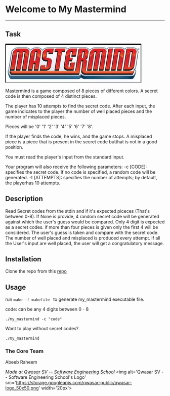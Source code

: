 # Welcome to My Mastermind

---

## Task

![mastermind](./mastermind.png)

Mastermind is a game composed of 8 pieces of different colors.
A secret code is then composed of 4 distinct pieces.

The player has 10 attempts to find the secret code.
After each input, the game indicates to the player the number of well placed pieces and the number of misplaced pieces.

Pieces will be '0' '1' '2' '3' '4' '5' '6' '7' '8'.

If the player finds the code, he wins, and the game stops.
A misplaced piece is a piece that is present in the secret code butthat is not in a good position.

You must read the player's input from the standard input.

Your program will also receive the following parameters:
-c [CODE]: specifies the secret code. If no code is specified, a random code will be generated.
-t [ATTEMPTS]: specifies the number of attempts; by default, the playerhas 10 attempts.

## Description

Read Secret codes from the stdin and if it's expected piceces (That's between 0-8).
If None is provide, 4 random secret code will be generated against which the user's guess would be compared.
Only 4 digit is expected as a secret codes. if more than four pieces is given only the first 4 will be considered.
The user's guess is taken and compare with the secret code. The number of well placed and misplaced is produced every attempt.
If all the User's input are well placed, the user will get a congratulatory message.

## Installation

Clone the repo from this [repo](https://github.com/belovetech/OGTL/tree/main/my_mastermind)

## Usage

run `make -f makefile ` to generate my_mastermind executable file.

code: can be any 4 digits between 0 - 8

```
./my_mastermind -c "code"
```

Want to play without secret codes?

```
./my_mastermind
```

### The Core Team

Abeeb Raheem

<span><i>Made at <a href='https://qwasar.io'>Qwasar SV -- Software Engineering School</a></i></span>
<span><img alt='Qwasar SV -- Software Engineering School's Logo' src='https://storage.googleapis.com/qwasar-public/qwasar-logo_50x50.png' width='20px'></span>
